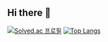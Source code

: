 ## Hi there 👋

[![Solved.ac 프로필](http://mazassumnida.wtf/api/v2/generate_badge?boj=dhqks6)](https://solved.ac/dhqks6)
﻿[![Top Langs](https://github-readme-stats.vercel.app/api/top-langs/?username=SONDONGCHAN&langs_count=5&layout=compact&theme=dark)](https://github.com/SONDONGCHAN/SONDONGCHAN)
